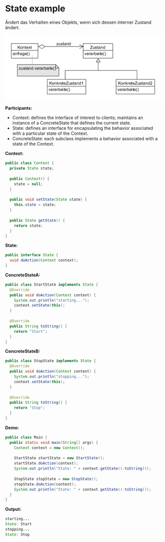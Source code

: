 # State example

Ändert das Verhalten eines Objekts, wenn sich dessen interner Zustand ändert.

![state](../class-diagrams/state.png)

**Participants:**

* Context: defines the interface of interest to clients; maintains an instance of a ConcreteState that defines the current state.
* State: defines an interface for encapsulating the behavior associated with a particular state of the Context.
* ConcreteState: each subclass implements a behavior associated with a state of the Context.

**Context:**

  ```java
  public class Context {
    private State state;

    public Context() {
      state = null;
    }

    public void setState(State state) {
      this.state = state;
    }

    public State getState() {
      return state;
    }
  }
  ```
  
**State:**

  ```java
  public interface State {
    void doAction(Context context);
  }
  ```
  
**ConcreteStateA:**

  ```java
  public class StartState implements State {
    @Override
    public void doAction(Context context) {
      System.out.println("starting...");
      context.setState(this);
    }

    @Override
    public String toString() {
      return "Start";
    }
  }
  ```
  
**ConcreteStateB:**

  ```java
  public class StopState implements State {
    @Override
    public void doAction(Context context) {
      System.out.println("stopping...");
      context.setState(this);
    }

    @Override
    public String toString() {
      return "Stop";
    }
  }
  ```
  
**Demo:**

  ```java
  public class Main {
    public static void main(String[] args) {
      Context context = new Context();

      StartState startState = new StartState();
      startState.doAction(context);
      System.out.println("State: " + context.getState().toString());

      StopState stopState = new StopState();
      stopState.doAction(context);
      System.out.println("State: " + context.getState().toString());
    }
  }
  ```
  
**Output:**

  ```java
  starting...
  State: Start
  stopping...
  State: Stop
  ```
